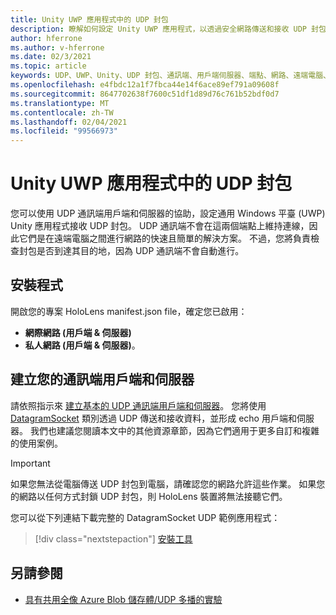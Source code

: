 ```yaml
---
title: Unity UWP 應用程式中的 UDP 封包
description: 瞭解如何設定 Unity UWP 應用程式，以透過安全網路傳送和接收 UDP 封包。
author: hferrone
ms.author: v-hferrone
ms.date: 02/3/2021
ms.topic: article
keywords: UDP、UWP、Unity、UDP 封包、通訊端、用戶端伺服器、端點、網路、遠端電腦、datagramsocket、範例、.net
ms.openlocfilehash: e4fbdc12a1f7fbca44e14f6ace89ef791a09608f
ms.sourcegitcommit: 8647702638f7600c51df1d89d76c761b52bdf0d7
ms.translationtype: MT
ms.contentlocale: zh-TW
ms.lasthandoff: 02/04/2021
ms.locfileid: "99566973"
---
```

# <a name="udp-packets-in-unity-uwp-apps"></a>Unity UWP 應用程式中的 UDP 封包

您可以使用 UDP 通訊端用戶端和伺服器的協助，設定通用 Windows 平臺 (UWP) Unity 應用程式接收 UDP 封包。 UDP 通訊端不會在這兩個端點上維持連線，因此它們是在遠端電腦之間進行網路的快速且簡單的解決方案。 不過，您將負責檢查封包是否到達其目的地，因為 UDP 通訊端不會自動進行。

## <a name="setup"></a>安裝程式

開啟您的專案 HoloLens manifest.json file，確定您已啟用：
* **網際網路 (用戶端 & 伺服器)** 
* **私人網路 (用戶端 & 伺服器)**。

## <a name="build-your-socket-client-and-server"></a>建立您的通訊端用戶端和伺服器 

請依照指示來 [建立基本的 UDP 通訊端用戶端和伺服器](https://docs.microsoft.com/windows/uwp/networking/sockets#build-a-basic-udp-socket-client-and-server)。 您將使用 [DatagramSocket](https://docs.microsoft.com/uwp/api/Windows.Networking.Sockets.DatagramSocket) 類別透過 UDP 傳送和接收資料，並形成 echo 用戶端和伺服器。 我們也建議您閱讀本文中的其他資源章節，因為它們適用于更多自訂和複雜的使用案例。 

> [!IMPORTANT]
> 如果您無法從電腦傳送 UDP 封包到電腦，請確認您的網路允許這些作業。 如果您的網路以任何方式封鎖 UDP 封包，則 HoloLens 裝置將無法接聽它們。

您可以從下列連結下載完整的 DatagramSocket UDP 範例應用程式：

> [!div class="nextstepaction"]
> [安裝工具](https://docs.microsoft.com/samples/microsoft/windows-universal-samples/datagramsocket/)

## <a name="see-also"></a>另請參閱 
* [具有共用全像 Azure Blob 儲存體/UDP 多播的實驗](https://mtaulty.com/2017/12/29/experiments-with-shared-holograms-and-azure-blob-storage-udp-multicasting-part-1/)